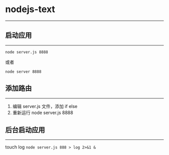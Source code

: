 # nodejs-text
---
## 启动应用
---
```
node server.js 8888
```
或者
```
node server 8888
```
## 添加路由
---
1. 编辑 server.js 文件，添加 if else
2. 重新运行 node server.js 8888

## 后台启动应用
---
touch log `node server.js 888 > log 2>&1 &`
